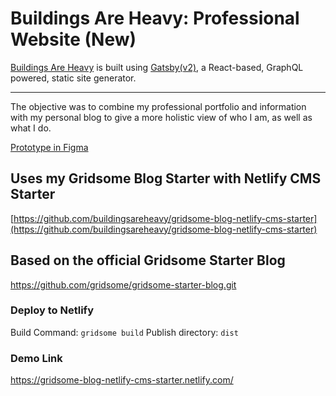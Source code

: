 # Buildings Are Heavy: Professional Website (New)

[Buildings Are Heavy](https://buildingsareheavy.com) is built using [Gatsby(v2)](https://www.gatsbyjs.org/), a React-based, GraphQL powered, static site generator.

---

The objective was to combine my professional portfolio and information with my personal blog to give a more holistic view of who I am, as well as what I do.

[Prototype in Figma](https://www.figma.com/proto/gWEANvhH1dZTGOPVmGP9Z60K/Buildings-Are-Heavy-dot-com?node-id=0%3A1&scaling=min-zoom)

## Uses my Gridsome Blog Starter with Netlify CMS Starter

[https://github.com/buildingsareheavy/gridsome-blog-netlify-cms-starter](https://github.com/buildingsareheavy/gridsome-blog-netlify-cms-starter)

## Based on the official Gridsome Starter Blog

https://github.com/gridsome/gridsome-starter-blog.git

### Deploy to Netlify

Build Command: `gridsome build`
Publish directory: `dist`

### Demo Link

https://gridsome-blog-netlify-cms-starter.netlify.com/

